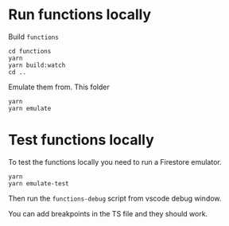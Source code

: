 # Run functions locally

Build `functions`

```
cd functions
yarn
yarn build:watch
cd ..
```

Emulate them from. This folder

```
yarn
yarn emulate
```

# Test functions locally

To test the functions locally you need to run a Firestore emulator.

```
yarn
yarn emulate-test
```

Then run the `functions-debug` script from vscode debug window.

You can add breakpoints in the TS file and they should work.
